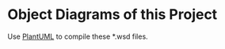 # Object Diagrams of this Project
Use [PlantUML](https://plantuml.com/en/) to compile these *.wsd files.
